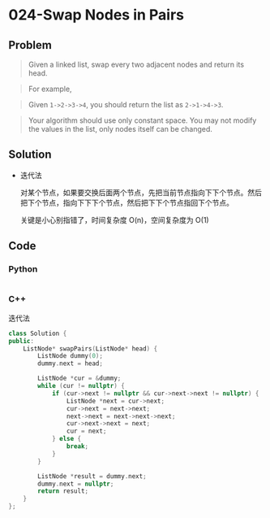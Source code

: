 # 024-Swap Nodes in Pairs

## Problem

> Given a linked list, swap every two adjacent nodes and return its head.

> For example,

> Given `1->2->3->4`, you should return the list as `2->1->4->3`.

> Your algorithm should use only constant space. You may not modify the values in the list, only nodes itself can be changed.

## Solution

- 迭代法

    对某个节点，如果要交换后面两个节点，先把当前节点指向下下个节点。然后把下个节点，指向下下下个节点，然后把下下个节点指回下个节点。

    关键是小心别指错了，时间复杂度 O(n)，空间复杂度为 O(1)

## Code

### Python

```python

```

### C++

迭代法
```cpp
class Solution {
public:
    ListNode* swapPairs(ListNode* head) {
        ListNode dummy(0);
        dummy.next = head;

        ListNode *cur = &dummy;
        while (cur != nullptr) {
            if (cur->next != nullptr && cur->next->next != nullptr) {
                ListNode *next = cur->next;
                cur->next = next->next;
                next->next = next->next->next;
                cur->next->next = next;
                cur = next;
            } else {
                break;
            }
        }

        ListNode *result = dummy.next;
        dummy.next = nullptr;
        return result;
    }
};
```
